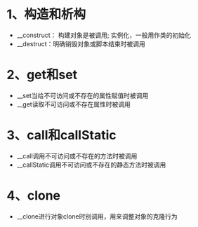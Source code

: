 
# 1、构造和析构
- __construct： 构建对象是被调用; 实例化，一般用作类的初始化
- __destruct：明确销毁对象或脚本结束时被调用

# 2、get和set
- __set当给不可访问或不存在的属性赋值时被调用
- __get读取不可访问或不存在属性时被调用

# 3、call和callStatic
- __call调用不可访问或不存在的方法时被调用
- __callStatic调用不可访问或不存在的静态方法时被调用

# 4、clone
- __clone进行对象clone时别调用，用来调整对象的克隆行为
